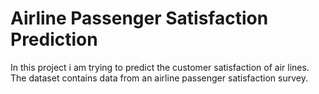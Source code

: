 
# Airline Passenger Satisfaction Prediction

In this project i am trying to predict the customer satisfaction of air lines. The dataset contains data from an airline passenger satisfaction survey.

